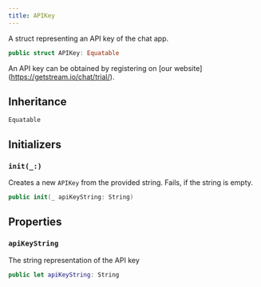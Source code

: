 ```yaml
---
title: APIKey
---
```


A struct representing an API key of the chat app.

``` swift
public struct APIKey: Equatable 
```

An API key can be obtained by registering on \[our website\](https://getstream.io/chat/trial/).

## Inheritance

`Equatable`

## Initializers

### `init(_:)`

Creates a new `APIKey` from the provided string. Fails, if the string is empty.

``` swift
public init(_ apiKeyString: String) 
```

> 

## Properties

### `apiKeyString`

The string representation of the API key

``` swift
public let apiKeyString: String
```
